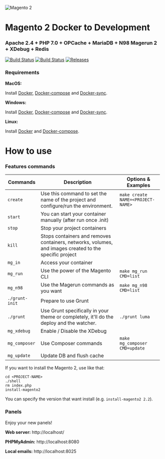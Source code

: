 ![Magento 2](https://cdn.rawgit.com/rafaelstz/magento2-snippets-visualstudio/master/images/icon.png)

#  Magento 2 Docker to Development

### Apache 2.4 + PHP 7.0 + OPCache + MariaDB + N98 Magerun 2 + XDebug + Redis

[![Build Status](https://travis-ci.org/sensukho/mg2.svg?branch=master)](https://travis-ci.org/sensukho/mg2)
[![Build Status](https://images.microbadger.com/badges/image/sensukho/mg2-stack.svg)](https://microbadger.com/images/sensukho/mg2-stack)
[![Releases](https://img.shields.io/github/release/sensukho/mg2-stack.svg)](https://github.com/sensukho/mg2/releases)

### Requirements

**MacOS:**

Install [Docker](https://docs.docker.com/docker-for-mac/install/), [Docker-compose](https://docs.docker.com/compose/install/#install-compose) and [Docker-sync](https://github.com/EugenMayer/docker-sync/wiki/docker-sync-on-OSX).

**Windows:**

Install [Docker](https://docs.docker.com/docker-for-windows/install/), [Docker-compose](https://docs.docker.com/compose/install/#install-compose) and [Docker-sync](https://github.com/EugenMayer/docker-sync/wiki/docker-sync-on-Windows).

**Linux:**

Install [Docker](https://docs.docker.com/engine/installation/linux/docker-ce/ubuntu/) and [Docker-compose](https://docs.docker.com/compose/install/#install-compose).

# How to use

### Features commands

| Commands | Description  | Options & Examples |
|---|---|---|
| `create`  | Use this command to set the name of the project and configure/run the environment.  | `make create NAME=<PROJECT-NAME>` |
| `start`  | You can start your container manually (after run once .init)  | |
| `stop`  | Stop your project containers  | |
| `kill`  | Stops containers and removes containers, networks, volumes, and images created to the specific project  | |
| `mg_in`  | Access your container  | |
| `mg_run`  | Use the power of the Magento CLI  | `make mg_run CMD=list` |
| `mg_n98`  | Use the Magerun commands as you want | `make mg_n98 CMD=list` |
| `./grunt-init`  | Prepare to use Grunt  | |
| `./grunt`  | Use Grunt specifically in your theme or completely, it'll do the deploy and the watcher.  | `./grunt luma` |
| `mg_xdebug`  |  Enable / Disable the XDebug | |
| `mg_composer`  |  Use Composer commands | `make mg_composer CMD=update` |
| `mg_update`  |  Update DB and flush cache | |

If you want to install the Magento 2, use like that:

```
cd <PROJECT-NAME>
./shell
rm index.php
install-magento2
```

You can specify the version that want install (e.g. `install-magento2 2.2`).

### Panels

Enjoy your new panels!

**Web server:** http://localhost/

**PHPMyAdmin:** http://localhost:8080

**Local emails:** http://localhost:8025
